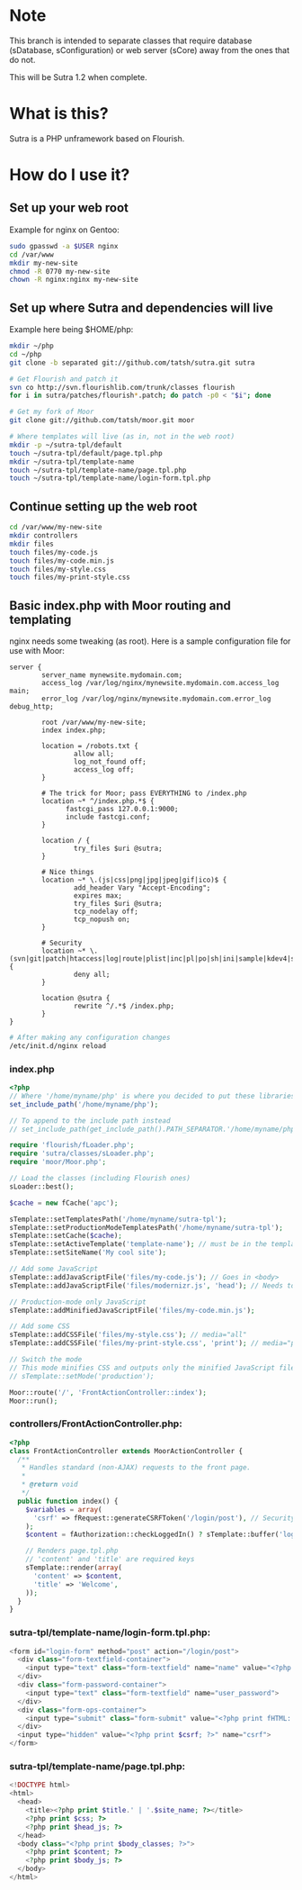 # Note

This branch is intended to separate classes that require database (sDatabase,
sConfiguration) or web server (sCore) away from the ones that do not.

This will be Sutra 1.2 when complete.

# What is this?

Sutra is a PHP unframework based on Flourish.

# How do I use it?

## Set up your web root

Example for nginx on Gentoo:

```bash
sudo gpasswd -a $USER nginx
cd /var/www
mkdir my-new-site
chmod -R 0770 my-new-site
chown -R nginx:nginx my-new-site
```

## Set up where Sutra and dependencies will live

Example here being $HOME/php:

```bash
mkdir ~/php
cd ~/php
git clone -b separated git://github.com/tatsh/sutra.git sutra

# Get Flourish and patch it
svn co http://svn.flourishlib.com/trunk/classes flourish
for i in sutra/patches/flourish*.patch; do patch -p0 < "$i"; done

# Get my fork of Moor
git clone git://github.com/tatsh/moor.git moor

# Where templates will live (as in, not in the web root)
mkdir -p ~/sutra-tpl/default
touch ~/sutra-tpl/default/page.tpl.php
mkdir ~/sutra-tpl/template-name
touch ~/sutra-tpl/template-name/page.tpl.php
touch ~/sutra-tpl/template-name/login-form.tpl.php
```

## Continue setting up the web root

```bash
cd /var/www/my-new-site
mkdir controllers
mkdir files
touch files/my-code.js
touch files/my-code.min.js
touch files/my-style.css
touch files/my-print-style.css
```

## Basic index.php with Moor routing and templating

nginx needs some tweaking (as root). Here is a sample configuration file for use with Moor:

```nginx
server {
        server_name mynewsite.mydomain.com;
        access_log /var/log/nginx/mynewsite.mydomain.com.access_log main;
        error_log /var/log/nginx/mynewsite.mydomain.com.error_log debug_http;

        root /var/www/my-new-site;
        index index.php;

        location = /robots.txt {
                allow all;
                log_not_found off;
                access_log off;
        }

        # The trick for Moor; pass EVERYTHING to /index.php
        location ~* ^/index.php.*$ {
              fastcgi_pass 127.0.0.1:9000;
              include fastcgi.conf;
        }

        location / {
                try_files $uri @sutra;
        }

        # Nice things
        location ~* \.(js|css|png|jpg|jpeg|gif|ico)$ {
                add_header Vary "Accept-Encoding";
                expires max;
                try_files $uri @sutra;
                tcp_nodelay off;
                tcp_nopush on;
        }

        # Security
        location ~* \.(svn|git|patch|htaccess|log|route|plist|inc|pl|po|sh|ini|sample|kdev4|sql|php)$ {
                deny all;
        }

        location @sutra {
                rewrite ^/.*$ /index.php;
        }
}
```

```bash
# After making any configuration changes
/etc/init.d/nginx reload
```

### index.php

```php
<?php
// Where '/home/myname/php' is where you decided to put these libraries
set_include_path('/home/myname/php');

// To append to the include path instead
// set_include_path(get_include_path().PATH_SEPARATOR.'/home/myname/php');

require 'flourish/fLoader.php';
require 'sutra/classes/sLoader.php';
require 'moor/Moor.php';

// Load the classes (including Flourish ones)
sLoader::best();

$cache = new fCache('apc');

sTemplate::setTemplatesPath('/home/myname/sutra-tpl');
sTemplate::setProductionModeTemplatesPath('/home/myname/sutra-tpl');
sTemplate::setCache($cache);
sTemplate::setActiveTemplate('template-name'); // must be in the templates path, both regular and production
sTemplate::setSiteName('My cool site');

// Add some JavaScript
sTemplate::addJavaScriptFile('files/my-code.js'); // Goes in <body>
sTemplate::addJavaScriptFile('files/modernizr.js', 'head'); // Needs to be in <head> if you're using the html5shiv of course

// Production-mode only JavaScript
sTemplate::addMinifiedJavaScriptFile('files/my-code.min.js');

// Add some CSS
sTemplate::addCSSFile('files/my-style.css'); // media="all"
sTemplate::addCSSFile('files/my-print-style.css', 'print'); // media="print"

// Switch the mode
// This mode minifies CSS and outputs only the minified JavaScript files
// sTemplate::setMode('production');

Moor::route('/', 'FrontActionController::index');
Moor::run();
```

### controllers/FrontActionController.php:

```php
<?php
class FrontActionController extends MoorActionController {
  /**
   * Handles standard (non-AJAX) requests to the front page.
   *
   * @return void
   */
  public function index() {
    $variables = array(
      'csrf' => fRequest::generateCSRFToken('/login/post'), // Security is good
    );
    $content = fAuthorization::checkLoggedIn() ? sTemplate::buffer('login-form', $vars) : '';

    // Renders page.tpl.php
    // 'content' and 'title' are required keys
    sTemplate::render(array(
      'content' => $content,
      'title' => 'Welcome',
    ));
  }
}
```

### sutra-tpl/template-name/login-form.tpl.php:

```php
<form id="login-form" method="post" action="/login/post">
  <div class="form-textfield-container">
    <input type="text" class="form-textfield" name="name" value="<?php print fRequest::encode('name', 'string', ''); ?>">
  </div>
  <div class="form-password-container">
    <input type="text" class="form-textfield" name="user_password">
  </div>
  <div class="form-ops-container">
    <input type="submit" class="form-submit" value="<?php print fHTML::encode('Login'); ?>">
  </div>
  <input type="hidden" value="<?php print $csrf; ?>" name="csrf">
</form>
```

### sutra-tpl/template-name/page.tpl.php:

```php
<!DOCTYPE html>
<html>
  <head>
    <title><?php print $title.' | '.$site_name; ?></title>
    <?php print $css; ?>
    <?php print $head_js; ?>
  </head>
  <body class="<?php print $body_classes; ?>">
    <?php print $content; ?>
    <?php print $body_js; ?>
  </body>
</html>
```
